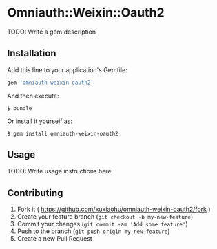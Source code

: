 # Omniauth::Weixin::Oauth2

TODO: Write a gem description

## Installation

Add this line to your application's Gemfile:

```ruby
gem 'omniauth-weixin-oauth2'
```

And then execute:

    $ bundle

Or install it yourself as:

    $ gem install omniauth-weixin-oauth2

## Usage

TODO: Write usage instructions here

## Contributing

1. Fork it ( https://github.com/xuxiaohu/omniauth-weixin-oauth2/fork )
2. Create your feature branch (`git checkout -b my-new-feature`)
3. Commit your changes (`git commit -am 'Add some feature'`)
4. Push to the branch (`git push origin my-new-feature`)
5. Create a new Pull Request
